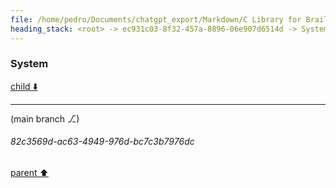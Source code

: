 ```yaml
---
file: /home/pedro/Documents/chatgpt_export/Markdown/C Library for Braille Grid.md
heading_stack: <root> -> ec931c03-8f32-457a-8896-06e907d6514d -> System -> 60c8cb8a-5be6-436c-a7a1-cb652f0b1c63 -> System -> aaa235c3-fbbd-4934-8b73-22293c85c582 -> User -> d76e01e6-664a-4b58-a15d-be309aaa9e65 -> Assistant -> 1. **Data Structures:** -> 1.1 Grid Structure: -> 1.2 Bitset: -> 2. **Core Functions:** -> 2.1 Initialization and Destruction: -> 2.2 Drawing Functions: -> 2.3 Rendering Function: -> 3. **Encoding and Decoding:** -> 4. **Error Handling:** -> 5. **Optimizations:** -> 6. **Testing and Validation:** -> 7. **Documentation:** -> 8. **Extendibility:** -> aaa2da35-1b0d-48ac-83b7-b9a17afff0f4 -> User -> 0d964754-871d-43d7-a1c5-28cbfdba8dfe -> Assistant -> aaa28437-3d78-415f-9b2d-d6783ed41afb -> User -> 228772b4-77a3-4688-92ed-f673c77fcb46 -> Assistant -> aaa26d63-6570-47eb-9526-e37822719988 -> User -> 4065ef30-4246-4085-beae-f7d759443b35 -> Assistant -> 7f2cb58f-8cbb-4868-ac52-81a104f897f1 -> System -> 6ccfe697-86ba-48ab-9d3f-c1b45a74f55c -> Assistant -> 0cb928c6-6098-4b57-a9a1-3fcb528152d6 -> System
---
```

### System

[child ⬇️](#82c3569d-ac63-4949-976d-bc7c3b7976dc)

---

(main branch ⎇)
###### 82c3569d-ac63-4949-976d-bc7c3b7976dc
[parent ⬆️](#0cb928c6-6098-4b57-a9a1-3fcb528152d6)
